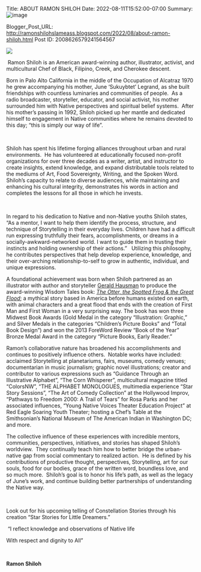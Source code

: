Title: ABOUT RAMON SHILOH
Date: 2022-08-11T15:52:00-07:00
Summary: ![image](https://blogger.googleusercontent.com/img/b/R29vZ2xl/AVvXsEhi4Adks5dbdot7lNJGUE0TSgGOlcjhBuoN41_O-eWiG3yRAPn7c0ipDVjGiRLA-Sty9iALaxdAez_yvu4QCexghkM8OASJnkNdGDrL4BVH3DHHr9CVmIrSto_hFrVJWEZbnkk3-EBvM9aRS0LmeU40Hs5vFReRLuoNqQNQsSSbEKwFDxBsZiDsDcU/w385-h256/321BEB44-967F-49CC-948E-C2F9033A53F8.jpeg "Image summary")

Blogger_Post_URL: http://ramonshilohslameass.blogspot.com/2022/08/about-ramon-shiloh.html
Post ID: 2008626579241564567
  
[![](https://blogger.googleusercontent.com/img/b/R29vZ2xl/AVvXsEhi4Adks5dbdot7lNJGUE0TSgGOlcjhBuoN41_O-eWiG3yRAPn7c0ipDVjGiRLA-Sty9iALaxdAez_yvu4QCexghkM8OASJnkNdGDrL4BVH3DHHr9CVmIrSto_hFrVJWEZbnkk3-EBvM9aRS0LmeU40Hs5vFReRLuoNqQNQsSSbEKwFDxBsZiDsDcU/w385-h256/321BEB44-967F-49CC-948E-C2F9033A53F8.jpeg)](https://blogger.googleusercontent.com/img/b/R29vZ2xl/AVvXsEhi4Adks5dbdot7lNJGUE0TSgGOlcjhBuoN41_O-eWiG3yRAPn7c0ipDVjGiRLA-Sty9iALaxdAez_yvu4QCexghkM8OASJnkNdGDrL4BVH3DHHr9CVmIrSto_hFrVJWEZbnkk3-EBvM9aRS0LmeU40Hs5vFReRLuoNqQNQsSSbEKwFDxBsZiDsDcU/s1200/321BEB44-967F-49CC-948E-C2F9033A53F8.jpeg)  
  
 Ramon Shiloh
is an American award\-winning author, illustrator, activist, and multicultural
Chef of Black, Filipino, Creek, and Cherokee descent.

  

Born in Palo Alto California in the middle of the Occupation of Alcatraz 1970
he grew accompanying his mother, June ‘Sukuybtet’ Legrand, as she built friendships with countless
luminaries and communities of people.  As
a radio broadcaster, storyteller, educator, and social activist, his
mother surrounded him with Native perspectives and spiritual belief systems.  After his mother’s passing in 1992, Shiloh
picked up her mantle and dedicated himself to engagement in Native communities
where he remains devoted to this day; “this is simply our way of life”.

 

Shiloh has spent
his lifetime forging alliances throughout urban and rural environments.  He has volunteered at educationally focused
non\-profit organizations for over three decades as a writer, artist, and
instructor to create insights, extend knowledge, and expand distributable tools
related to the mediums of Art, Food Sovereignty, Writing, and the Spoken Word.  Shiloh’s capacity to relate to diverse
audiences, while maintaining and enhancing his cultural integrity, demonstrates
his words in action and completes the lessons for all those in which he invests.

 

In regard to
his dedication to Native and non\-Native youths Shiloh states, “As a mentor, I
want to help them identify the process, structure, and technique of Storytelling
in their everyday lives. Children have had a difficult run expressing
truthfully their fears, accomplishments, or dreams in a
socially\-awkward\-networked world. I want to guide them in trusting their
instincts and holding ownership of their actions.”   Utilizing this philosophy, he contributes
perspectives that help develop experience, knowledge, and their over\-arching
relationship\-to\-self to grow in authentic, individual, and unique expressions.

A
foundational achievement was born when Shiloh partnered as an illustrator with
author and storyteller [Gerald Hausman](http://www.wisdomtalespress.com/authors_artists-teens/Gerald_Hausman.shtml) to produce
the award\-winning Wisdom Tales book: [*The Otter, the Spotted Frog \& the Great
Flood*](http://www.wisdomtalespress.com/books/childrens_books/978-1-937786-12-0-15-1-The_Otter_the_Spotted_Frog_and_the_Great_Flood.shtml); a mythical story based in America before humans existed
on earth, with animal characters and a great flood that ends with the creation
of First Man and First Woman in a very surprising way. The book has won three
Midwest Book Awards (Gold Medal in the category “Illustration: Graphic,” and
Silver Medals in the categories “Children’s Picture Books” and “Total Book
Design”) and won the 2013 ForeWord Review “Book of the Year” Bronze Medal Award
in the category “Picture Books, Early Reader.”

Ramon’s collaborative nature has broadened his
accomplishments and continues to positively influence others.  Notable works have included: acclaimed Storytelling
at planetariums, fairs, museums, comedy venues; documentarian in music
journalism; graphic novel illustrations; creator and contributor to various
expressions such as “Guidance Through an Illustrative Alphabet”, “The
Corn Whisperer”, multicultural magazine titled “ColorsNW”, “THE ALPHABET
MONOLOGUES, multimedia experience “Star Story Sessions”, “The Art of Comedy
Collection” at the Hollywood Improv, “Pathways to Freedom 2000: A Trail of
Tears” for Rosa Parks and her associated influences, “Young Native Voices
Theater Education Project” at Red Eagle Soaring Youth Theater; hosting a Chef’s
Table at the Smithsonian’s National Museum of The American Indian in Washington
DC; and more.  

The collective
influence of these experiences with incredible mentors, communities, perspectives,
initiatives, and stories has shaped Shiloh’s worldview.  They continually teach him how to better
bridge the urban\-native gap from social commentary to realized action.  He is defined by his contributions of
productive thought, perspectives, Storytelling, art for our souls, food for our
bodies, grace of the written word, boundless love, and so much more.  Shiloh’s goal is to honor his life’s path, as
well as the legacy of June’s work, and continue
building better partnerships of understanding the Native way. 

 

Look out for his upcoming telling of Constellation Stories through his creation
“Star Stories for Little Dreamers.”

 “I reflect knowledge and observations of Native life

With respect and dignity to All”

 




**Ramon Shiloh**


 

  
